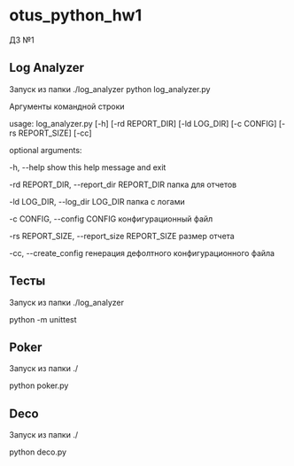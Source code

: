 # otus_python_hw1
ДЗ №1

## Log Analyzer

Запуск из папки ./log_analyzer
python log_analyzer.py

Аргументы командной строки

usage: log_analyzer.py [-h] [-rd REPORT_DIR] [-ld LOG_DIR] [-c CONFIG]
                       [-rs REPORT_SIZE] [-cc]

optional arguments:

  -h, --help            show this help message and exit
  
  -rd REPORT_DIR, --report_dir REPORT_DIR
                        папка для отчетов
                        
                        
  -ld LOG_DIR, --log_dir LOG_DIR
                        папка с логами
                        
                        
  -c CONFIG, --config CONFIG
                        конфигурационный файл
                        
                        
  -rs REPORT_SIZE, --report_size REPORT_SIZE
                        размер отчета
                        
                        
  -cc, --create_config  генерация дефолтного конфигурационного файла
  
  
## Тесты

Запуск из папки ./log_analyzer

python -m unittest
  
  
## Poker

Запуск из папки ./

python poker.py

## Deco

Запуск из папки ./

python deco.py
